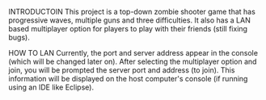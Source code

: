 INTRODUCTOIN
This project is a top-down zombie shooter game that has progressive waves, multiple guns and three difficulties. It also has a LAN based multiplayer option for players to play with their friends (still fixing bugs).

HOW TO LAN
Currently, the port and server address appear in the console (which will be changed later on). After selecting the multiplayer option and join, you will be prompted the server port and address (to join).
This information will be displayed on the host computer's console (if running using an IDE like Eclipse). 
